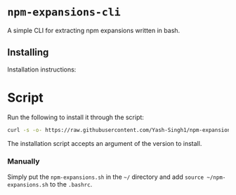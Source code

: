 # `npm-expansions-cli`

A simple CLI for extracting npm expansions written in bash.

## Installing

Installation instructions:

# Script

Run the following to install it through the script:

```sh
curl -s -o- https://raw.githubusercontent.com/Yash-Singh1/npm-expansions-cli/main/install.sh | bash
```

The installation script accepts an argument of the version to install.

### Manually

Simply put the `npm-expansions.sh` in the `~/` directory and add `source ~/npm-expansions.sh` to the `.bashrc`.
